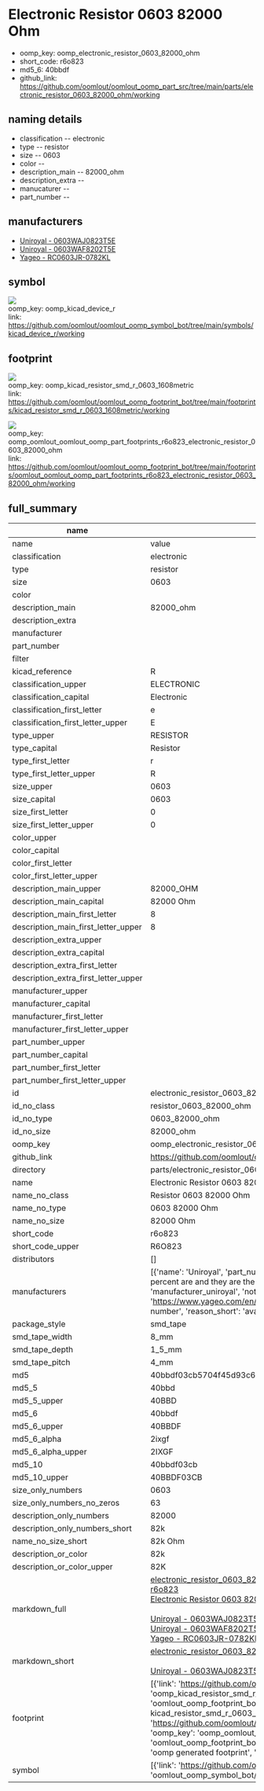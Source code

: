 # Electronic Resistor 0603 82000 Ohm

  
* oomp_key: oomp_electronic_resistor_0603_82000_ohm 
* short_code: r6o823
* md5_6: 40bbdf  
* github_link: https://github.com/oomlout/oomlout_oomp_part_src/tree/main/parts/electronic_resistor_0603_82000_ohm/working  
## naming details
* classification -- electronic
* type -- resistor
* size -- 0603
* color -- 
* description_main -- 82000_ohm
* description_extra -- 
* manucaturer -- 
* part_number -- 


## manufacturers
* [Uniroyal - 0603WAJ0823T5E]()  
* [Uniroyal - 0603WAF8202T5E]()  
* [Yageo - RC0603JR-0782KL](https://www.yageo.com/en/Chart/Download/pdf/RC0603JR-0782KL)  

## symbol

![](symbol/{index}/working/working_600.png)  
oomp_key: oomp_kicad_device_r  
link: https://github.com/oomlout/oomlout_oomp_symbol_bot/tree/main/symbols/kicad_device_r/working  

## footprint

![](footprint/{index}/working/working_600.png)  
oomp_key: oomp_kicad_resistor_smd_r_0603_1608metric  
link: https://github.com/oomlout/oomlout_oomp_footprint_bot/tree/main/footprints/kicad_resistor_smd_r_0603_1608metric/working  

![](footprint/{index}/working/working_600.png)  
oomp_key: oomp_oomlout_oomlout_oomp_part_footprints_r6o823_electronic_resistor_0603_82000_ohm  
link: https://github.com/oomlout/oomlout_oomp_footprint_bot/tree/main/footprints/oomlout_oomlout_oomp_part_footprints_r6o823_electronic_resistor_0603_82000_ohm/working  

## full_summary
| name | value | 
| --- | --- | 
| name | value | 
| classification | electronic | 
| type | resistor | 
| size | 0603 | 
| color |  | 
| description_main | 82000_ohm | 
| description_extra |  | 
| manufacturer |  | 
| part_number |  | 
| filter |  | 
| kicad_reference | R | 
| classification_upper | ELECTRONIC | 
| classification_capital | Electronic | 
| classification_first_letter | e | 
| classification_first_letter_upper | E | 
| type_upper | RESISTOR | 
| type_capital | Resistor | 
| type_first_letter | r | 
| type_first_letter_upper | R | 
| size_upper | 0603 | 
| size_capital | 0603 | 
| size_first_letter | 0 | 
| size_first_letter_upper | 0 | 
| color_upper |  | 
| color_capital |  | 
| color_first_letter |  | 
| color_first_letter_upper |  | 
| description_main_upper | 82000_OHM | 
| description_main_capital | 82000 Ohm | 
| description_main_first_letter | 8 | 
| description_main_first_letter_upper | 8 | 
| description_extra_upper |  | 
| description_extra_capital |  | 
| description_extra_first_letter |  | 
| description_extra_first_letter_upper |  | 
| manufacturer_upper |  | 
| manufacturer_capital |  | 
| manufacturer_first_letter |  | 
| manufacturer_first_letter_upper |  | 
| part_number_upper |  | 
| part_number_capital |  | 
| part_number_first_letter |  | 
| part_number_first_letter_upper |  | 
| id | electronic_resistor_0603_82000_ohm | 
| id_no_class | resistor_0603_82000_ohm | 
| id_no_type | 0603_82000_ohm | 
| id_no_size | 82000_ohm | 
| oomp_key | oomp_electronic_resistor_0603_82000_ohm | 
| github_link | https://github.com/oomlout/oomlout_oomp_part_src/tree/main/parts/electronic_resistor_0603_82000_ohm/working | 
| directory | parts/electronic_resistor_0603_82000_ohm | 
| name | Electronic Resistor 0603 82000 Ohm | 
| name_no_class | Resistor 0603 82000 Ohm | 
| name_no_type | 0603 82000 Ohm | 
| name_no_size | 82000 Ohm | 
| short_code | r6o823 | 
| short_code_upper | R6O823 | 
| distributors | [] | 
| manufacturers | [{'name': 'Uniroyal', 'part_number': '0603WAJ0823T5E', 'link': '', 'id': 'manufacturer_uniroyal', 'note': {'reason': 'did this one first, but not in jlc pcb basic parts and 1 percent are and they are the same price', 'reason_short': 'not in jlc basic parts'}}, {'name': 'Uniroyal', 'part_number': '0603WAF8202T5E', 'link': '', 'id': 'manufacturer_uniroyal', 'note': {'reason': 'in the jlc basic parts catalogue', 'reason_short': 'jlc basic part'}}, {'name': 'Yageo', 'part_number': 'RC0603JR-0782KL', 'link': 'https://www.yageo.com/en/Chart/Download/pdf/RC0603JR-0782KL', 'id': 'manufacturer_yageo', 'note': {'reason': 'yageo is a commonly cross referenced part number', 'reason_short': 'available everywhere'}}] | 
| package_style | smd_tape | 
| smd_tape_width | 8_mm | 
| smd_tape_depth | 1_5_mm | 
| smd_tape_pitch | 4_mm | 
| md5 | 40bbdf03cb5704f45d93c6d05398ae35 | 
| md5_5 | 40bbd | 
| md5_5_upper | 40BBD | 
| md5_6 | 40bbdf | 
| md5_6_upper | 40BBDF | 
| md5_6_alpha | 2ixgf | 
| md5_6_alpha_upper | 2IXGF | 
| md5_10 | 40bbdf03cb | 
| md5_10_upper | 40BBDF03CB | 
| size_only_numbers | 0603 | 
| size_only_numbers_no_zeros | 63 | 
| description_only_numbers | 82000 | 
| description_only_numbers_short | 82k | 
| name_no_size_short | 82k Ohm | 
| description_or_color | 82k | 
| description_or_color_upper | 82K | 
| markdown_full | [electronic_resistor_0603_82000_ohm](https://github.com/oomlout/oomlout_oomp_part_src/tree/main/parts/electronic_resistor_0603_82000_ohm/working)<br>[r6o823](https://github.com/oomlout/oomlout_oomp_part_src/tree/main/parts/electronic_resistor_0603_82000_ohm/working)<br>[Electronic Resistor 0603 82000 Ohm](https://github.com/oomlout/oomlout_oomp_part_src/tree/main/parts/electronic_resistor_0603_82000_ohm/working)<br><br>[Uniroyal - 0603WAJ0823T5E- not in jlc basic parts]() [(L)  ](https://www.lcsc.com/search?q=0603WAJ0823T5E)[(D)  ](https://www.digikey.com/en/products?keywords=0603WAJ0823T5E)[(M)  ](https://www.mouser.com/Search/Refine?Keyword=0603WAJ0823T5E)[(N)  ](https://www.newark.com/search?st=0603WAJ0823T5E)[(SZ)  ](https://so.szlcsc.com/global.html?k=0603WAJ0823T5E)<br>[Uniroyal - 0603WAF8202T5E- jlc basic part]() [(L)  ](https://www.lcsc.com/search?q=0603WAF8202T5E)[(D)  ](https://www.digikey.com/en/products?keywords=0603WAF8202T5E)[(M)  ](https://www.mouser.com/Search/Refine?Keyword=0603WAF8202T5E)[(N)  ](https://www.newark.com/search?st=0603WAF8202T5E)[(SZ)  ](https://so.szlcsc.com/global.html?k=0603WAF8202T5E)<br>[Yageo - RC0603JR-0782KL- available everywhere](https://www.yageo.com/en/Chart/Download/pdf/RC0603JR-0782KL) [(L)  ](https://www.lcsc.com/search?q=RC0603JR-0782KL)[(D)  ](https://www.digikey.com/en/products?keywords=RC0603JR-0782KL)[(M)  ](https://www.mouser.com/Search/Refine?Keyword=RC0603JR-0782KL)[(N)  ](https://www.newark.com/search?st=RC0603JR-0782KL)[(SZ)  ](https://so.szlcsc.com/global.html?k=RC0603JR-0782KL)<br> | 
| markdown_short | [electronic_resistor_0603_82000_ohm](https://github.com/oomlout/oomlout_oomp_part_src/tree/main/parts/electronic_resistor_0603_82000_ohm/working)<br><br>[Uniroyal - 0603WAJ0823T5E- not in jlc basic parts]()[Uniroyal - 0603WAF8202T5E- jlc basic part]()[Yageo - RC0603JR-0782KL- available everywhere](https://www.yageo.com/en/Chart/Download/pdf/RC0603JR-0782KL) | 
| footprint | [{'link': 'https://github.com/oomlout/oomlout_oomp_footprint_bot/tree/main/foootprntss/kicad_resistor_smd_r_0603_1608metric', 'oomp_key': 'oomp_kicad_resistor_smd_r_0603_1608metric', 'directory': 'oomlout_oomp_footprint_bot/footprints/kicad_resistor_smd_r_0603_1608metric//working/working.kicad_mod', 'note': 'source footprint kicad_resistor_smd_r_0603_1608metric', 'index': 0}, {'link': 'https://github.com/oomlout/oomlout_oomp_footprint_bot/tree/main/foootprntss/oomlout_oomlout_oomp_part_footprints_r6o823_electronic_resistor_0603_82000_ohm', 'oomp_key': 'oomp_oomlout_oomlout_oomp_part_footprints_r6o823_electronic_resistor_0603_82000_ohm', 'directory': 'oomlout_oomp_footprint_bot/footprints/oomlout_oomlout_oomp_part_footprints_r6o823_electronic_resistor_0603_82000_ohm//working/working.kicad_mod', 'note': 'oomp generated footprint', 'index': 1}] | 
| symbol | [{'link': 'https://github.com/oomlout/oomlout_oomp_symbol_bot/tree/main/symbols/kicad_device_r', 'oomp_key': 'oomp_kicad_device_r', 'directory': 'oomlout_oomp_symbol_bot/symbols/kicad_device_r//working/working.kicad_sym', 'index': 0}] | 
